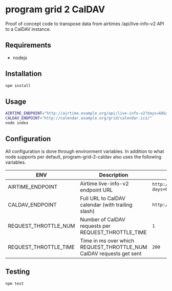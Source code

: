 # program grid 2 CalDAV

Proof of concept code to transpose data from airtimes /api/live-info-v2 API to a CalDAV instance.

## Requirements

* nodejs

## Installation

```bash
npm install
```

## Usage

```bash
AIRTIME_ENDPOINT="http://airtime.example.org/api/live-info-v2?days=60&shows=600000000"
CALDAV_ENDPOINT="http://calendar.example.org/grid/calendar.ics/"
node index
```

## Configuration

All configuration is done through environment variables. In addition to what node supports per default, program-grid-2-caldav also
uses the following variables.

| ENV | Description | Default |
| --- | ----------- | ------- |
| AIRTIME_ENDPOINT | Airtime live-info-v2 endpoint URL | `http://airtime.vcap.me/api/live-info-v2?days=60&shows=600000000`
| CALDAV_ENDPOINT | Full URL to CalDAV calendar (with trailing slash) | `http://calendar.vcap.me/grid/calendar.ics/`
| REQUEST_THROTTLE_NUM | Number of CalDAV requests per REQUEST_THROTTLE_TIME | `1`
| REQUEST_THROTTLE_TIME | Time in ms over which REQUEST_THROTTLE_NUM CalDAV requests get sent | `200`

## Testing

```bash
npm test
```
